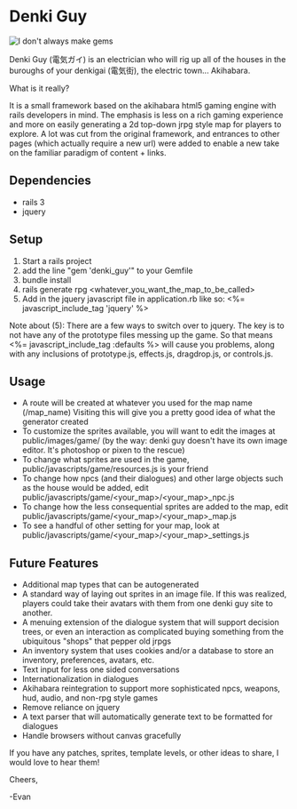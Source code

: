 Denki Guy
=========

![I don't always make gems](http://images2.memegenerator.net/ImageMacro/5774451/I-dont-always-make-gems-But-when-I-do-I-prefer-old-school-rpg-generators.jpg?imageSize=Medium&generatorName=The-Most-Interesting-Man-in-the-World)

Denki Guy (電気ガイ) is an electrician who will rig up all of the houses in the buroughs of your denkigai (電気街), the electric town... Akihabara.

What is it really?

It is a small framework based on the akihabara html5 gaming engine with rails developers in mind.  The emphasis is less on a rich gaming experience and more on easily generating a 2d top-down jrpg style map for players to explore.  A lot was cut from the original framework, and entrances to other pages (which actually require a new url) were added to enable a new take on the familiar paradigm of content + links.  

Dependencies
------
* rails 3
* jquery

Setup 
--------------------
1. Start a rails project
2. add the line "gem 'denki_guy'" to your Gemfile
3. bundle install
4. rails generate rpg <whatever_you_want_the_map_to_be_called>
5. Add in the jquery javascript file in application.rb like so:
    <%= javascript_include_tag 'jquery' %>
  
Note about (5): There are a few ways to switch over to jquery.  The key is to not have any of the prototype files messing up the game.  So that means 
<%= javascript_include_tag :defaults %> will cause you problems, along with any inclusions of prototype.js, effects.js, dragdrop.js, or controls.js.

Usage
----
* A route will be created at whatever you used for the map name (/map_name) Visiting this will give you a pretty good idea of what the generator created
* To customize the sprites available, you will want to edit the images at public/images/game/ (by the way: denki guy doesn't have its own image editor.  It's photoshop or pixen to the rescue)
* To change what sprites are used in the game, public/javascripts/game/resources.js is your friend
* To change how npcs (and their dialogues) and other large objects such as the house would be added, edit public/javascripts/game/<your_map>/<your_map>_npc.js
* To change how the less consequential sprites are added to the map, edit public/javascripts/game/<your_map>/<your_map>_map.js 
* To see a handful of other setting for your map, look at public/javascripts/game/<your_map>/<your_map>_settings.js

Future Features 
-----------
* Additional map types that can be autogenerated
* A standard way of laying out sprites in an image file.  If this was realized, players could take their avatars with them from one denki guy site to another.
* A menuing extension of the dialogue system that will support decision trees, or even an interaction as complicated buying something from the ubiquitous "shops" that pepper old jrpgs
* An inventory system that uses cookies and/or a database to store an inventory, preferences, avatars, etc.
* Text input for less one sided conversations
* Internationalization in dialogues
* Akihabara reintegration to support more sophisticated npcs, weapons, hud, audio, and non-rpg style games 
* Remove reliance on jquery
* A text parser that will automatically generate text to be formatted for dialogues
* Handle browsers without canvas gracefully

If you have any patches, sprites, template levels, or other ideas to share, I would love to hear them!

Cheers,

-Evan
